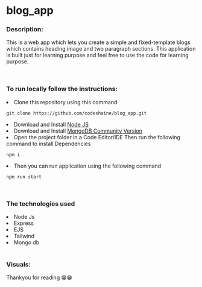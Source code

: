 # blog_app
### Description:
 <p>This is a web app which lets you create a simple and fixed-template blogs which contains heading,image and two paragraph sections. This application is built just for learning purpose and feel free to use the code for learning purpose.</p>
 <br>
 
 ### To run locally follow the instructions:

 <li>Clone this repository using this command</li>  
 
```
git clone https://github.com/codeshaine/blog_app.git
```

 <li>Download and Install <a href="https://nodejs.org/en/download">Node JS</a> </li>
 
 <li>Download and Install <a href="https://www.mongodb.com/try/download/community">MongoDB Community Version</a></li>

  <li>Open the project folder in a Code Editor/IDE Then run the following command to install Dependencies</li>

```
npm i
```

  <li>Then you can run application using the following command</li>

```
npm run start
```
<br>

### The technologies used
<li>Node Js</li>
<li>Express</li>
<li>EJS</li>
<li>Tailwind</li>
<li>Mongo db</li>
<br>

### Visuals:


Thankyou for reading 😁😁

  


